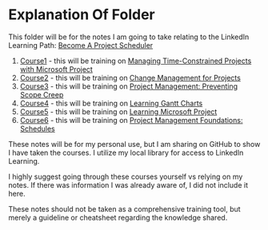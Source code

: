 # Explanation Of Folder

This folder will be for the notes I am going to take relating to the LinkedIn Learning Path:  [Become A Project Scheduler](https://www.linkedin.com/learning/paths/become-a-project-scheduler)

1. [Course1](Course1) - this will be training on [Managing Time-Constrained Projects with Microsoft Project](https://www.linkedin.com/learning/managing-time-constrained-projects-with-microsoft-project)
2. [Course2](Course2) - this will be training on [Change Management for Projects](https://www.linkedin.com/learning/change-management-for-projects)
3. [Course3](Course3) - this will be training on [Project Management: Preventing Scope Creep](https://www.linkedin.com/learning/project-management-preventing-scope-creep-2018)
4. [Course4](Course4) - this will be training on [Learning Gantt Charts](https://www.linkedin.com/learning/learning-gantt-charts)
5. [Course5](Course5) - this will be training on [Learning Microsoft Project](https://www.linkedin.com/learning/learning-microsoft-project-2)
6. [Course6](Course6) - this will be training on [Project Management Foundations: Schedules](https://www.linkedin.com/learning/project-management-foundations-schedules-2)

These notes will be for my personal use, but I am sharing on GitHub to show I have taken the courses. I utilize my local library for access to LinkedIn Learning.

I highly suggest going through these courses yourself vs relying on my notes. If there was information I was already aware of, I did not include it here.

These notes should not be taken as a comprehensive training tool, but merely a guideline or cheatsheet regarding the knowledge shared.